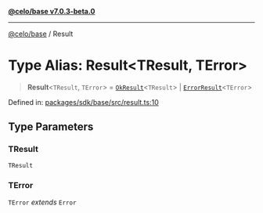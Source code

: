 [**@celo/base v7.0.3-beta.0**](../README.md)

***

[@celo/base](../README.md) / Result

# Type Alias: Result\<TResult, TError\>

> **Result**\<`TResult`, `TError`\> = [`OkResult`](../interfaces/OkResult.md)\<`TResult`\> \| [`ErrorResult`](../interfaces/ErrorResult.md)\<`TError`\>

Defined in: [packages/sdk/base/src/result.ts:10](https://github.com/celo-org/developer-tooling/blob/master/packages/sdk/base/src/result.ts#L10)

## Type Parameters

### TResult

`TResult`

### TError

`TError` *extends* `Error`
